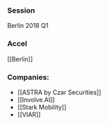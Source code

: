 
### Session
Berlin 2018 Q1

### Accel
[[Berlin]]

### Companies:
- [[ASTRA by Czar Securities]]
- [[Involve.AI]]
- [[Stark Mobility]]
- [[VIAR]]


